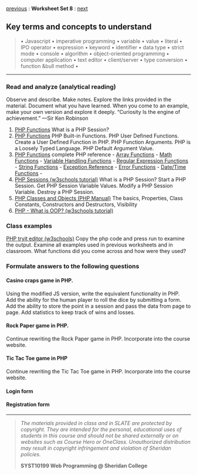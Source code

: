 [previous](set07.md) 
: **Worksheet Set 8**
: [next](set09.md)


## Key terms and concepts to understand
> &bull; Javascript  &bull; imperative programming  &bull; variable  &bull; value  &bull; literal  &bull; IPO operator &bull; expression  &bull; keyword  &bull; identifier  &bull;  data type &bull; strict mode  &bull; console  &bull;  algorithm  &bull; object-oriented programming  &bull; computer application  &bull;  text editor  &bull; client/server  &bull;  type conversion  &bull; function &bull method &bull;
> 
---



### Read and analyze (analytical reading)
Observe and describe. Make notes. Explore the links provided in the material. Document what you have learned. When you come to an example, make your own version and explore it deeply. “Curiosity Is the engine of achievement.” —Sir Ken Robinson
1. [PHP Functions](https://www.w3schools.com/php/php_functions.asp) What is a PHP Session?
2. [PHP Functions]() PHP Built-in Functions. PHP User Defined Functions. Create a User Defined Function in PHP. PHP Function Arguments. PHP is a Loosely Typed Language. PHP Default Argument Value. 
3. [PHP Functions](https://www.w3schools.com/php/php_ref_overview.asp) complete PHP reference - [Array Functions](https://www.w3schools.com/php/php_ref_array.asp) - [Math Functions](https://www.w3schools.com/php/php_ref_math.asp) - [Variable Handling Functions](https://www.w3schools.com/php/php_ref_variable_handling.asp) -  [Regular Expression Functions](https://www.w3schools.com/php/php_ref_regex.asp) -  [String Functions](https://www.w3schools.com/php/php_ref_string.asp) -  [Exception Reference](https://www.w3schools.com/php/php_ref_exception.asp) -  [Error Functions](https://www.w3schools.com/php/php_ref_error.asp) -  [Date/Time Functions](https://www.w3schools.com/php/php_ref_date.asp) -
4. [PHP Sessions (w3schools tutorial)](https://www.w3schools.com/php/php_sessions.asp) What is a PHP Session? Start a PHP Session. Get PHP Session Variable Values. Modify a PHP Session Variable. Destroy a PHP Session.
5. [PHP Classes and Objects (PHP Manual)](https://www.php.net/manual/en/language.oop5.php) The basics, Properties, Class Constants, Constructors and Destructors, Visibility
6. [PHP - What is OOP? (w3schools tutorial)](https://www.w3schools.com/php/php_oop_what_is.asp)



### Class examples
<a href="https://www.w3schools.com/php/phptryit.asp?filename=tryphp_intro" target="_blank">PHP tryit editor (w3schools)</a> Copy the php code and press run to examine the output.
Examine all examples used in previous worksheets and in classroom.  What functions did you come across and how were they used?


### Formulate answers to the following questions
#### Casino craps game in PHP. 
Using the modified JS version, write the equivalent functionality in PHP. Add the ability for the human player to roll the dice by submitting a form. Add the ability to store the point in a session and pass the data from page to page.  Add statistics to keep track of wins and losses.

#### Rock Paper game in PHP.
Continue rewriting the Rock Paper game in PHP. Incorporate into the course website.

#### Tic Tac Toe game in PHP
Continue rewriting the Tic Tac Toe game in PHP. Incorporate into the course website.

#### Login form

#### Registration form




  
  
  
  
---
> *The materials provided in class and in SLATE are protected by copyright. They are intended for the personal, educational uses of students in this course and should not be shared externally or on websites such as Course Hero or OneClass. Unauthorized distribution may result in copyright infringement and violation of Sheridan policies.*
> 
> **SYST10199 Web Programming @ Sheridan College**
